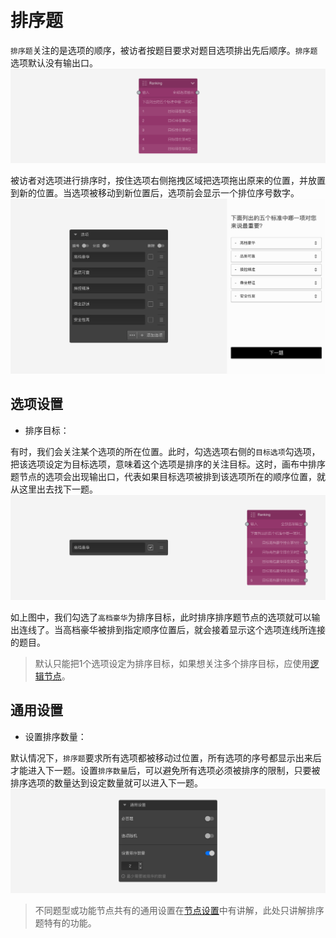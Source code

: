 ```index

```

```tag

```

```summary

```
# 排序题

`排序题`关注的是选项的顺序，被访者按题目要求对题目选项排出先后顺序。`排序题`选项默认没有输出口。
<img src='../../assets/snapshots/node/ranking/node.png'>

被访者对选项进行排序时，按住选项右侧拖拽区域把选项拖出原来的位置，并放置到新的位置。当选项被移动到新位置后，选项前会显示一个排位序号数字。
<img src='../../assets/snapshots/node/ranking/section.png'>

## 选项设置

+ 排序目标：

有时，我们会关注某个选项的所在位置。此时，勾选选项右侧的`目标选项`勾选项，把该选项设定为目标选项，意味着这个选项是排序的关注目标。这时，画布中排序题节点的选项会出现输出口，代表如果目标选项被排到该选项所在的顺序位置，就从这里出去找下一题。
<img src='../../assets/snapshots/node/ranking/target.png'>

如上图中，我们勾选了`高档豪华`为排序目标，此时排序排序题节点的选项就可以输出连线了。当高档豪华被排到指定顺序位置后，就会接着显示这个选项连线所连接的题目。

> 默认只能把1个选项设定为排序目标，如果想关注多个排序目标，应使用[逻辑节点](./logic.md)。

## 通用设置

+ 设置排序数量：

默认情况下，`排序题`要求所有选项都被移动过位置，所有选项的序号都显示出来后才能进入下一题。设置`排序数量`后，可以避免所有选项必须被排序的限制，只要被排序选项的数量达到设定数量就可以进入下一题。
<img src='../../assets/snapshots/node/ranking/common.png'>

> 不同题型或功能节点共有的通用设置在[节点设置](../node-setting/concept.md)中有讲解，此处只讲解排序题特有的功能。
